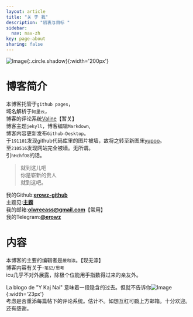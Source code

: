 ```yaml
---
layout: article
title: "关 于 我"
description: "初衷与目标 " 
sidebar:
  nav: nav-zh
key: page-about
sharing: false
---
```


![Image](http://pic.yupoo.com/erowz/295a25d2/a8ab24ba.png){:.circle.shadow}{:width='200px'}

# 博客简介

本博客托管于`github pages`，  
域名解析于`阿里云`，    
博客的评论系统[Valine](https://erowz.github.io/blog/2019/07/22/2/)【暂关】    
博客主题`jekyll`，博客编辑`Markdown`,  
博客内容更新发布`Github-Desktop`。  
于`191101`发现github代码库里的图片被墙，故将之转至新图床[yupoo](https://x.yupoo.com)。   
至`210516`发现网站完全被墙。无所谓。  
引`hHchfO8`的话。  
> 就到这儿吧  
> 你是崭新的贵人  
> 就到这吧。  
  
  
我的Github:[**erowz-github**](https://github.com/erowz)  
主题见:[**主题**](https://tianqi.name/)  
我的邮箱:[**olwreeass@gmail.com**](mailto:olwreeass@gmail.com)【常用】  
我的Telegram:[**@erowz**](https://t.me/erowz)  



# 内容

本博客的主要的编辑者是`嚴和渿`。【现无渿】  
博客内容有关于-`笔记/思考`  
icu几乎不对外展露，除极个位能用手指数得过来的亲友外。  

La blogo de "Y Kaj Nai" 意味着一段隐含的过去。但就不告诉你![Image](http://pic.yupoo.com/erowz/f8626a1f/d1445926.jpg){:width='23px'}  
考虑是否重添每篇帖下的评论系统。估计不。如想互杠可戳上方邮箱。十分欢迎。  
还有感谢。    

